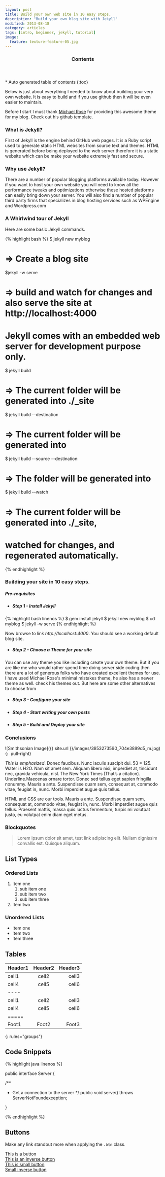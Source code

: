 ```yaml
---
layout: post
title: Build your own web site in 10 easy steps.
description: "Build your own blog site with Jekyll"
modified: 2013-08-18
category: articles
tags: [intro, beginner, jekyll, tutorial]
image:
  feature: texture-feature-05.jpg
---
```


<section id="table-of-contents" class="toc">
  <header>
    <h3 class="delta">Contents</h3>
  </header>
<div id="drawer" markdown="1">
*  Auto generated table of contents
{:toc}
</div>
</section><!-- /#table-of-contents -->

Below is just about everything I needed  to know about building your very own website. It is easy to build and if you use github then it will be even easier to maintain.

Before I start I must thank [Michael Rose][michael-rose] for providing this awesome theme for my blog. Check out his github template.

### What is [Jekyll][jekyll-site]? 
First of Jekyll is the engine behind GitHub web pages. It is a Ruby script used to generate static HTML websites from source text and themes. HTML is generated before being deployed to the web server therefore it is a static website which can be make your website extremely fast and secure. 

### Why use Jekyll? 
There are a number of popular blogging platforms available today. However if you want to host your own website you will need to know all the performance tweaks and optimizations otherwise these hosted platforms can easily bring down your server. You will also find a number of popular third party firms that specializes in blog hosting services such as WPEngine and Wordpress.com

### A Whirlwind tour of Jekyll

Here are some basic Jekyll commands.

{% highlight bash %}
$ jekyll new myblog
# => Create a blog site

$jekyll -w serve
# => build and watch for changes and also serve the site at http://localhost:4000
# Jekyll comes with an embedded web server for development purpose only.

$ jekyll build
# => The current folder will be generated into ./_site

$ jekyll build --destination <destination>
# => The current folder will be generated into <destination>

$ jekyll build --source <source> --destination <destination>
# => The <source> folder will be generated into <destination>

$ jekyll build --watch
# => The current folder will be generated into ./_site,
#    watched for changes, and regenerated automatically.


{% endhighlight %}

### Building your site in 10 easy steps.

##### Pre-requisites

* ##### Step 1 - Install Jekyll

{% highlight bash linenos %}
 $ gem install jekyll
 $ jekyll new myblog
 $ cd myblog
 $ jekyll -w serve
{% endhighlight %}

Now browse to link *http://localhost:4000*. You should see a working default blog site.

* ##### Step 2 - Choose a Theme for your site
You can use any theme you like including create your own theme. But if you are like me who would rather spend time doing server side coding then there are a lot of generous folks who have created excellent themes for use.
I have used Michael Rose's minimal mistakes theme, he also has a newer theme as well. check his themes out. But here are some other alternatives to choose from

* ##### Step 3 - Configure your site

* ##### Step 4 - Start writing your own posts

* ##### Step 5 - Build and Deploy your site

### Conclusions

![Smithsonian Image]({{ site.url }}/images/3953273590_704e3899d5_m.jpg)
{: .pull-right}

*This is emphasized*. Donec faucibus. Nunc iaculis suscipit dui. 53 = 125. Water is H2O. Nam sit amet sem. Aliquam libero nisi, imperdiet at, tincidunt nec, gravida vehicula, nisl. The New York Times (That’s a citation). Underline.Maecenas ornare tortor. Donec sed tellus eget sapien fringilla nonummy. Mauris a ante. Suspendisse quam sem, consequat at, commodo vitae, feugiat in, nunc. Morbi imperdiet augue quis tellus.

HTML and CSS are our tools. Mauris a ante. Suspendisse quam sem, consequat at, commodo vitae, feugiat in, nunc. Morbi imperdiet augue quis tellus. Praesent mattis, massa quis luctus fermentum, turpis mi volutpat justo, eu volutpat enim diam eget metus.

### Blockquotes

> Lorem ipsum dolor sit amet, test link adipiscing elit. Nullam dignissim convallis est. Quisque aliquam.

## List Types

### Ordered Lists

1. Item one
   1. sub item one
   2. sub item two
   3. sub item three
2. Item two

### Unordered Lists

* Item one
* Item two
* Item three

## Tables

| Header1 | Header2 | Header3 |
|:--------|:-------:|--------:|
| cell1   | cell2   | cell3   |
| cell4   | cell5   | cell6   |
|----
| cell1   | cell2   | cell3   |
| cell4   | cell5   | cell6   |
|=====
| Foot1   | Foot2   | Foot3
{: rules="groups"}

## Code Snippets
{% highlight java linenos %}

  public interface Server {

  /**
   * Get a connection to the server
   */
  public void serve() throws ServerNotFoundexception;

 }

{% endhighlight %}

## Buttons

Make any link standout more when applying the `.btn` class.

<div markdown="0"><a href="#" class="btn">This is a button</a></div>

<div markdown="0"><a href="#" class="btn btn-inverse">This is an inverse button</a></div>

<div markdown="0"><a href="#" class="btn btn-small">This is small button</a></div>

<div markdown="0"><a href="#" class="btn btn-inverse btn-small">Small inverse button</a></div>

[jekyll-site]:    http://jekyllrb.com
[michael-rose]: http://http://mademistakes.com/about.html
